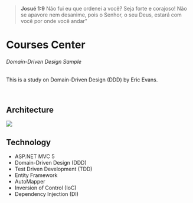 > **Josué 1:9** Não fui eu que ordenei a você? Seja forte e corajoso! Não se apavore nem desanime, pois o Senhor, o seu Deus, estará com você por onde você andar"

# Courses Center
###### Domain-Driven Design Sample

This is a study on Domain-Driven Design (DDD) by Eric Evans.

<br>

## Architecture
![](http://insidecode.com.br/apps/CoursesCenter/ddd_architecture.png)

## Technology

  - ASP.NET MVC 5
 - Domain-Driven Design (DDD)
 - Test Driven Development (TDD)
 - Entity Framework
 - AutoMapper
 - Inversion of Control (IoC)
 - Dependency Injection (DI)
